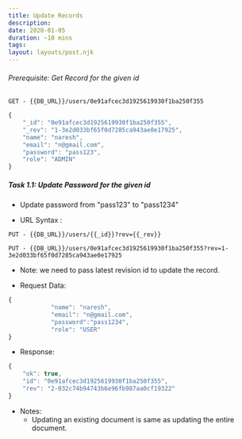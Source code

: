 ```yaml
---
title: Update Records
description:
date: 2020-01-05
duration: ~10 mins
tags:
layout: layouts/post.njk
---
```


###### Prerequisite: Get Record for the given id

```
GET - {{DB_URL}}/users/0e91afcec3d1925619930f1ba250f355
```

```js
{
    "_id": "0e91afcec3d1925619930f1ba250f355",
    "_rev": "1-3e2d033bf65f0d7285ca943ae0e17925",
    "name": "naresh",
    "email": "n@gmail.com",
    "password": "pass123",
    "role": "ADMIN"
}
```

##### Task 1.1: Update Password for the given id

- Update password from "pass123" to "pass1234"

- URL Syntax :
```
PUT - {{DB_URL}}/users/{{_id}}?rev={{_rev}}
```
```
PUT - {{DB_URL}}/users/0e91afcec3d1925619930f1ba250f355?rev=1-3e2d033bf65f0d7285ca943ae0e17925
```
- Note: we need to pass latest revision id to update the record.

- Request Data:

```js
{
            "name": "naresh",
            "email": "n@gmail.com",
            "password":"pass1234",
            "role": "USER"
}
```

- Response:

```js
{
    "ok": true,
    "id": "0e91afcec3d1925619930f1ba250f355",
    "rev": "2-032c74b94743b6e96fb987aa0cf19322"
}
```

- Notes:
  - Updating an existing document is same as updating the entire document.
